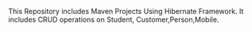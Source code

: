 This Repository includes Maven Projects Using Hibernate Framework. It includes CRUD operations on Student, Customer,Person,Mobile.
